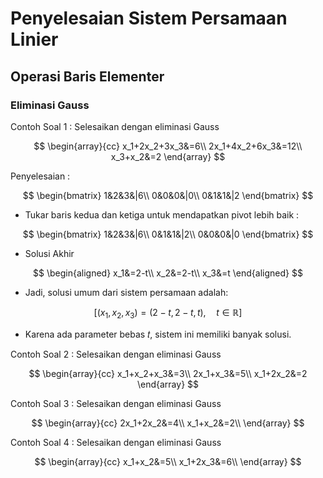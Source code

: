 # Penyelesaian Sistem Persamaan Linier
## Operasi Baris Elementer

### Eliminasi Gauss

Contoh Soal 1 :
Selesaikan dengan eliminasi Gauss

$$
\begin{array}{cc}
x_1+2x_2+3x_3&=6\\
2x_1+4x_2+6x_3&=12\\
x_3+x_2&=2
\end{array}
$$

Penyelesaian :

$$
\begin{bmatrix}
1&2&3&|6\\
0&0&0&|0\\
0&1&1&|2
\end{bmatrix}
$$

- Tukar baris kedua dan ketiga untuk mendapatkan pivot lebih baik : 

$$
\begin{bmatrix}
1&2&3&|6\\
0&1&1&|2\\
0&0&0&|0
\end{bmatrix}
$$

- Solusi Akhir

$$
\begin{aligned}
x_1&=2-t\\
x_2&=2-t\\
x_3&=t
\end{aligned}
$$

- Jadi, solusi umum dari sistem persamaan adalah:

$$
[(x_1,x_2,x_3)=(2-t,2-t,t), \quad t \in \mathbb{R}]
$$
- Karena ada parameter bebas 𝑡, sistem ini memiliki banyak solusi.

Contoh Soal 2 :
Selesaikan dengan eliminasi Gauss

$$
\begin{array}{cc}
x_1+x_2+x_3&=3\\
2x_1+x_3&=5\\
x_1+2x_2&=2
\end{array}
$$

Contoh Soal 3 :
Selesaikan dengan eliminasi Gauss

$$
\begin{array}{cc}
2x_1+2x_2&=4\\
x_1+x_2&=2\\
\end{array}
$$

Contoh Soal 4 :
Selesaikan dengan eliminasi Gauss

$$
\begin{array}{cc}
x_1+x_2&=5\\
x_1+2x_3&=6\\
\end{array}
$$

